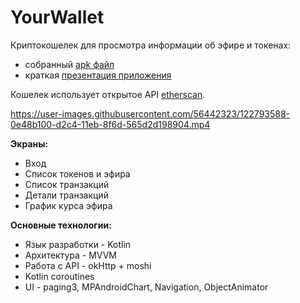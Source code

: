# YourWallet

Криптокошелек для просмотра информации об эфире и токенах: 
- собранный [apk файл](https://drive.google.com/file/d/1kgd37yrOL8-k99702fCtS_PeBKPIPjdL/view?usp=sharing) 
- краткая [презентация приложения](https://vik_tal.slides.com/vik_tal/deck-2b88fa/fullscreen)  

Кошелек использует открытое API [etherscan](https://github.com/EverexIO/Ethplorer/wiki/ethplorer-api).  

https://user-images.githubusercontent.com/56442323/122793588-0e48b100-d2c4-11eb-8f6d-565d2d198904.mp4

**Экраны:**  
- Вход 
- Список токенов и эфира
- Список транзакций
- Детали транзакций
- График курса эфира

**Основные технологии:**
- Язык разработки - Kotlin
- Архитектура - MVVM
- Работа с API - okHttp + moshi
- Kotlin coroutines
- UI - paging3, MPAndroidChart, Navigation, ObjectAnimator
